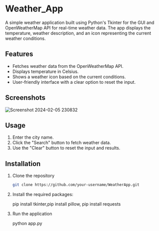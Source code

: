 # Weather_App

A simple weather application built using Python's Tkinter for the GUI and OpenWeatherMap API for real-time weather data. The app displays the temperature, weather description, and an icon representing the current weather conditions.

## Features

- Fetches weather data from the OpenWeatherMap API.
- Displays temperature in Celsius.
- Shows a weather icon based on the current conditions.
- User-friendly interface with a clear option to reset the input.

## Screenshots

![Screenshot 2024-02-05 230832](https://github.com/Rekha33Mahajan/Weather_app/assets/121725301/40744e4c-7014-4678-90cd-1ca54834933e)


## Usage

1. Enter the city name.
2. Click the "Search" button to fetch weather data.
3. Use the "Clear" button to reset the input and results.

## Installation

1. Clone the repository
   ```bash
   git clone https://github.com/your-username/WeatherApp.git
2. Install the required packages:
 
   pip install tkinter,pip install pillow, pip install requests
3. Run the application
 
   python app.py 
